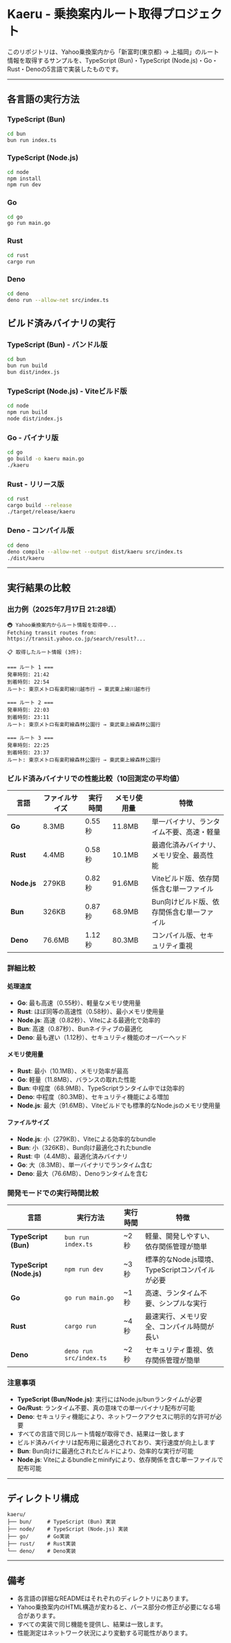 # Kaeru - 乗換案内ルート取得プロジェクト

このリポジトリは、Yahoo乗換案内から「新富町(東京都) → 上福岡」のルート情報を取得するサンプルを、TypeScript (Bun)・TypeScript (Node.js)・Go・Rust・Denoの5言語で実装したものです。

---

## 各言語の実行方法

### TypeScript (Bun)
```sh
cd bun
bun run index.ts
```

### TypeScript (Node.js)
```sh
cd node
npm install
npm run dev
```

### Go
```sh
cd go
go run main.go
```

### Rust
```sh
cd rust
cargo run
```

### Deno
```sh
cd deno
deno run --allow-net src/index.ts
```

## ビルド済みバイナリの実行

### TypeScript (Bun) - バンドル版
```sh
cd bun
bun run build
bun dist/index.js
```

### TypeScript (Node.js) - Viteビルド版
```sh
cd node
npm run build
node dist/index.js
```

### Go - バイナリ版
```sh
cd go
go build -o kaeru main.go
./kaeru
```

### Rust - リリース版
```sh
cd rust
cargo build --release
./target/release/kaeru
```

### Deno - コンパイル版
```sh
cd deno
deno compile --allow-net --output dist/kaeru src/index.ts
./dist/kaeru
```

---

## 実行結果の比較

### 出力例（2025年7月17日 21:28頃）

```
🚇 Yahoo乗換案内からルート情報を取得中...
Fetching transit routes from: https://transit.yahoo.co.jp/search/result?...

📋 取得したルート情報 (3件):

=== ルート 1 ===
発車時刻: 21:42
到着時刻: 22:54
ルート: 東京メトロ有楽町線川越市行 → 東武東上線川越市行

=== ルート 2 ===
発車時刻: 22:03
到着時刻: 23:11
ルート: 東京メトロ有楽町線森林公園行 → 東武東上線森林公園行

=== ルート 3 ===
発車時刻: 22:25
到着時刻: 23:37
ルート: 東京メトロ有楽町線森林公園行 → 東武東上線森林公園行
```

### ビルド済みバイナリでの性能比較（10回測定の平均値）

| 言語 | ファイルサイズ | 実行時間 | メモリ使用量 | 特徴 |
|------|---------------|----------|-------------|------|
| **Go** | 8.3MB | 0.55秒 | 11.8MB | 単一バイナリ、ランタイム不要、高速・軽量 |
| **Rust** | 4.4MB | 0.58秒 | 10.1MB | 最適化済みバイナリ、メモリ安全、最高性能 |
| **Node.js** | 279KB | 0.82秒 | 91.6MB | Viteビルド版、依存関係含む単一ファイル |
| **Bun** | 326KB | 0.87秒 | 68.9MB | Bun向けビルド版、依存関係含む単一ファイル |
| **Deno** | 76.6MB | 1.12秒 | 80.3MB | コンパイル版、セキュリティ重視 |

### 詳細比較

#### 処理速度
- **Go**: 最も高速（0.55秒）、軽量なメモリ使用量
- **Rust**: ほぼ同等の高速性（0.58秒）、最小メモリ使用量
- **Node.js**: 高速（0.82秒）、Viteによる最適化で効率的
- **Bun**: 高速（0.87秒）、Bunネイティブの最適化
- **Deno**: 最も遅い（1.12秒）、セキュリティ機能のオーバーヘッド

#### メモリ使用量
- **Rust**: 最小（10.1MB）、メモリ効率が最高
- **Go**: 軽量（11.8MB）、バランスの取れた性能
- **Bun**: 中程度（68.9MB）、TypeScriptランタイム中では効率的
- **Deno**: 中程度（80.3MB）、セキュリティ機能による増加
- **Node.js**: 最大（91.6MB）、Viteビルドでも標準的なNode.jsのメモリ使用量

#### ファイルサイズ
- **Node.js**: 小（279KB）、Viteによる効率的なbundle
- **Bun**: 小（326KB）、Bun向け最適化されたbundle
- **Rust**: 中（4.4MB）、最適化済みバイナリ
- **Go**: 大（8.3MB）、単一バイナリでランタイム含む
- **Deno**: 最大（76.6MB）、Denoランタイムを含む

### 開発モードでの実行時間比較

| 言語 | 実行方法 | 実行時間 | 特徴 |
|------|----------|----------|------|
| **TypeScript (Bun)** | `bun run index.ts` | ~2秒 | 軽量、開発しやすい、依存関係管理が簡単 |
| **TypeScript (Node.js)** | `npm run dev` | ~3秒 | 標準的なNode.js環境、TypeScriptコンパイルが必要 |
| **Go** | `go run main.go` | ~1秒 | 高速、ランタイム不要、シンプルな実行 |
| **Rust** | `cargo run` | ~4秒 | 最速実行、メモリ安全、コンパイル時間が長い |
| **Deno** | `deno run src/index.ts` | ~2秒 | セキュリティ重視、依存関係管理が簡単 |

### 注意事項
- **TypeScript (Bun/Node.js)**: 実行にはNode.js/bunランタイムが必要
- **Go/Rust**: ランタイム不要、真の意味での単一バイナリ配布が可能
- **Deno**: セキュリティ機能により、ネットワークアクセスに明示的な許可が必要
- すべての言語で同じルート情報が取得でき、結果は一致します
- ビルド済みバイナリは配布用に最適化されており、実行速度が向上します
- **Bun**: Bun向けに最適化されたビルドにより、効率的な実行が可能
- **Node.js**: Viteによるbundleとminifyにより、依存関係を含む単一ファイルで配布可能

---

## ディレクトリ構成

```
kaeru/
├── bun/     # TypeScript (Bun) 実装
├── node/    # TypeScript (Node.js) 実装
├── go/      # Go実装
├── rust/    # Rust実装
└── deno/    # Deno実装
```

---

## 備考
- 各言語の詳細なREADMEはそれぞれのディレクトリにあります。
- Yahoo乗換案内のHTML構造が変わると、パース部分の修正が必要になる場合があります。
- すべての実装で同じ機能を提供し、結果は一致します。
- 性能測定はネットワーク状況により変動する可能性があります。